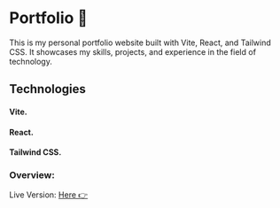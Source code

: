 # Portfolio 🤍

This is my personal portfolio website built with Vite, React, and Tailwind CSS. It showcases my skills, projects, and experience in the field of technology.

## Technologies

#### Vite.
#### React.
#### Tailwind CSS.


### Overview:

Live Version: [Here 👉](   )
